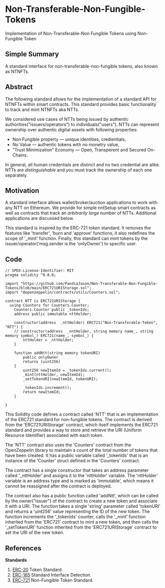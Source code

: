 # Non-Transferable-Non-Fungible-Tokens
Implementation of Non-Transferable-Non Fungible Tokens using Non-Fungible Token

## Simple Summary

A standard interface for non-transferable-non-fungible tokens, also known as NTNFTs.

## Abstract

The following standard allows for the implementation of a standard API for NTNFTs within smart contracts. This standard provides basic functionality to track and mint  NTNFTs aka NTTs.

We considered use cases of NTTs being issued by authentic authorities("issuers/operators") to individuals("users"). NTTs can represent ownership over authentic digital assets with following properties:

- Non Fungible property — unique identities, credientials,
- No Value — authentic tokens with no monetry value,
- "Trust Minimization" Economy — Open, Transperent and Secured On-Chains.

In general, all human credentials are distinct and no two credential are alike. NTTs are *distinguishable* and you must track the ownership of each one separately.

## Motivation

A standard interface allows wallet/broker/auction applications to work with any NTT on Ethereum. We provide for simple nntSetup smart contracts as well as contracts that track an *arbitrarily large* number of NTTs. Additional applications are discussed below.

This standard is inspired by the ERC-721 token standard. It removes the features like 'transfer', 'burn and 'approve' functions, it also redefines the scope of '_mint' function. Finally, this standard can mint tokens by the issuer/operator('msg.sender is the 'onlyOwner') to specific user.


## Code

```solidity
// SPDX-License-Identifier: MIT
pragma solidity ^0.8.0;

import "https://github.com/PandiaJason/Non-Transferable-Non-Fungible-Tokens/blob/main/ERC721URIStorage.sol";
import "@openzeppelin/contracts/utils/Counters.sol";

contract NTT is ERC721URIStorage {
  using Counters for Counters.Counter;
    Counters.Counter public _tokenIds;
    address public immutable nttHolder;

    constructor(address  _nttHolder) ERC721("Non-Transferable-Token", "NTT") {
    // constructor(address  _nntHolder, string memory name_, string memory symbol_) ERC721(name_, symbol_) {
        nttHolder = _nttHolder;
    }

    function addNtt(string memory tokenURI)
        public onlyOwner
        returns (uint256)
    {
        uint256 newItemId = _tokenIds.current();
        _mint(nttHolder, newItemId);
        _setTokenURI(newItemId, tokenURI);

        _tokenIds.increment();
        return newItemId;
    }

}

```

This Solidity code defines a contract called 'NTT' that is an implementation of the ERC721 standard for non-fungible tokens. The contract is derived from the 'ERC721URIStorage' contract, which itself implements the ERC721 standard and provides a way to store and retrieve the URI (Uniform Resource Identifier) associated with each token.

The 'NTT' contract also uses the 'Counters' contract from the OpenZeppelin library to maintain a count of the total number of tokens that have been created. It has a public variable called '_tokenIds' that is an instance of the 'Counter' struct defined in the 'Counters' contract.

The contract has a single constructor that takes an address parameter called '_nttHolder' and assigns it to the 'nttHolder' variable. The 'nttHolder' variable is an address type and is marked as 'immutable', which means it cannot be reassigned after the contract is deployed.

The contract also has a public function called 'addNtt', which can be called by the owner("issuer") of the contract to create a new token and associate it with a URI. The function takes a single 'string' parameter called 'tokenURI' and returns a 'uint256' value representing the ID of the new token. The function increments the '_tokenIds' counter, calls the '_mint' function inherited from the 'ERC721' contract to mint a new token, and then calls the '_setTokenURI' function inherited from the 'ERC721URIStorage' contract to set the URI of the new token.






## References

**Standards**
1. [ERC-20](https://github.com/ethereum/EIPs/blob/master/EIPS/eip-20.md) Token Standard.
1. [ERC-165](https://github.com/ethereum/EIPs/blob/master/EIPS/eip-165.md) Standard Interface Detection.
1. [ERC-721](https://github.com/ethereum/EIPs/blob/master/EIPS/eip-721.md) Non-Fungible Token Standard.

